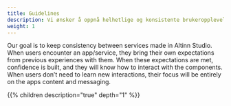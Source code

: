 ```yaml
---
title: Guidelines
description: Vi ønsker å oppnå helhetlige og konsistente brukeropplevelser ved å bruke gjenkjennbare og godt testede komponenter. For å oppnå dette ut i tjenestene, ønsker vi at du benytter retningslinjene som er satt opp i denne guiden. 
weight: 1
---
```


Our goal is to keep consistency between services made in Altinn Studio. When users encounter an app/service, they bring their own expectations from previous experiences with them. When these expectations are met, confidence is built, and they will know how to interact with the components. When users don’t need to learn new interactions, their focus will be entirely on the apps content and messaging.

{{% children description="true" depth="1" %}}